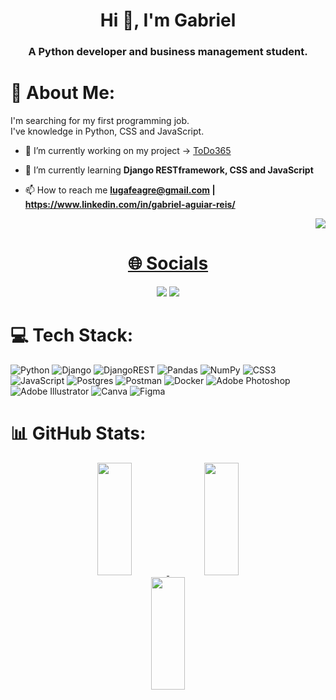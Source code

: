<h1 align="center">Hi 👋, I'm Gabriel</h1>
<h3 align="center">A Python developer and business management student.</h3>

# 💫 About Me:

I'm searching for my first programming job.<br>I've knowledge in Python, CSS and JavaScript.

- 🔭 I’m currently working on my project -> [ToDo365](https://github.com/Gabriel-Aguiar-Reis/ToDo365)

- 🌱 I’m currently learning **Django RESTframework, CSS and JavaScript**

- 📫 How to reach me **lugafeagre@gmail.com | https://www.linkedin.com/in/gabriel-aguiar-reis/**

<div display= "flex" justify-content= "flex-end" align= "right">
  
  <a href="https://visitcount.itsvg.in">
    <img src="https://visitcount.itsvg.in/api?id=Gabriel-Aguiar-Reis&label=Profile%20Views&color=12&icon=5&pretty=true">
  
</div>

<h1 align= "center">🌐 Socials</h1>
<div align= "center">

  <a href = "mailto:lugafeagre@gmail.com">
    <img src="https://img.shields.io/badge/-Gmail-%23333?style=for-the-badge&logo=gmail&logoColor=white&color=red" target="_blank"></a>
  <a href="https://www.linkedin.com/in/gabriel-aguiar-reis" target="_blank">
    <img src="https://img.shields.io/badge/-LinkedIn-%230077B5?style=for-the-badge&logo=linkedin&logoColor=white" target="_blank"></a> 

</div>

# 💻 Tech Stack:
![Python](https://img.shields.io/badge/python-3670A0?style=for-the-badge&logo=python&logoColor=ffdd54) ![Django](https://img.shields.io/badge/django-%23092E20.svg?style=for-the-badge&logo=django&logoColor=white) ![DjangoREST](https://img.shields.io/badge/DJANGO-REST-ff1709?style=for-the-badge&logo=django&logoColor=white&color=FF0000&labelColor=darkgreen) ![Pandas](https://img.shields.io/badge/pandas-%23150458.svg?style=for-the-badge&logo=pandas&logoColor=white) ![NumPy](https://img.shields.io/badge/numpy-%23013243.svg?style=for-the-badge&logo=numpy&logoColor=white) ![CSS3](https://img.shields.io/badge/css3-brightgreen?style=for-the-badge&logo=css3&logoColor=white&labelColor=blue&color=blue)
 ![JavaScript](https://img.shields.io/badge/javascript-brightgreen?style=for-the-badge&logo=javascript&logoColor=yellow&color=grey)
 ![Postgres](https://img.shields.io/badge/postgres-%23316192.svg?style=for-the-badge&logo=postgresql&logoColor=white) ![Postman](https://img.shields.io/badge/Postman-FF6C37?style=for-the-badge&logo=postman&logoColor=white) ![Docker](https://img.shields.io/badge/docker-%230db7ed.svg?style=for-the-badge&logo=docker&logoColor=white) ![Adobe Photoshop](https://img.shields.io/badge/adobephotoshop-%2331A8FF.svg?style=for-the-badge&logo=adobephotoshop&logoColor=white) ![Adobe Illustrator](https://img.shields.io/badge/adobeillustrator-%23FF9A00.svg?style=for-the-badge&logo=adobeillustrator&logoColor=white) ![Canva](https://img.shields.io/badge/Canva-%2300C4CC.svg?style=for-the-badge&logo=Canva&logoColor=white) ![Figma](https://img.shields.io/badge/figma-%23F24E1E.svg?style=for-the-badge&logo=figma&logoColor=white) 
# 📊 GitHub Stats:
<div align="center" display= "flex">
  <a href="https://github.com/Gabriel-Aguiar-Reis">
  <img height="180em"  width= "33%" src="https://github-readme-stats-sigma-five.vercel.app/api?username=Gabriel-Aguiar-Reis&theme=github_dark&hide_border=False&include_all_commits=True&count_private=True"/>
  <img height="180em"  width= "33%" src="https://github-readme-stats-sigma-five.vercel.app/api/top-langs/?username=Gabriel-Aguiar-Reis&theme=github_dark&hide_progress=True&hide_border=False&include_all_commits=True&count_private=True&layout=full"/>  
  <img height="180em"  width= "33%" src="https://github-readme-streak-stats.herokuapp.com/?user=Gabriel-Aguiar-Reis&theme=github_dark&hide_border=False"/>
</div>
